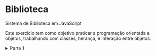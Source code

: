 <h1>Biblioteca</h1>
Sistema de Biblioteca em JavaScript

<p>Este exercício tem como objetivo praticar a programação orientada a objetos, trabalhando com classes, herança, e interação entre objetos.</p>

<details>
  <summary>Parte 1</summary>
  <p>
    Crie uma classe base chamada EntidadeBibliografica com os seguintes atributos:
    <ul>
      <li>titulo</li>
      <li>autor</li>
      <li>anoPublicacao</li>
      <li>codigo</li>
      <li>emprestado: booleano</li>
      <li>usuarioEmprestimo: Referência ao usuário que pegou emprestado (pode ser null se não estiver emprestado)</li>
    </ul>
    Crie duas subclasses de EntidadeBibliografica: Livro e Revista. A classe Livro deve ter um atributo adicional chamado genero.
    Implemente os métodos emprestar e devolver na classe EntidadeBibliografica. O método emprestar deve atribuir o usuário que está pegando emprestado e definir emprestado como true. O método devolver deve resetar o status de empréstimo e desatribuir o usuário.
    Crie uma classe Usuario com os seguintes atributos:
    <ul>
      <li>nome</li>
      <li>registroAcademico</li>
      <li>dataNascimento (no formato "YYYY-MM-DD") ex. (1995-12-25)</li>
    </ul>
  </p>
</details>
